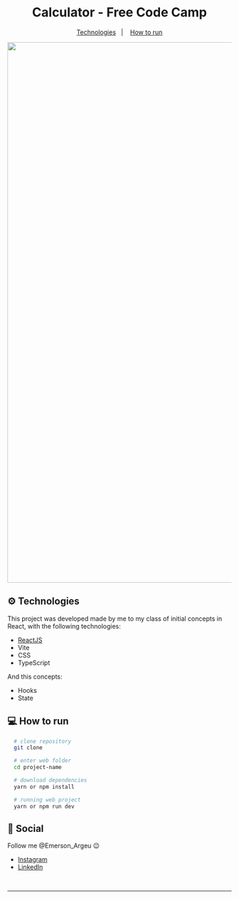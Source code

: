<h1 align="center">
  Calculator - Free Code Camp
</h1>

<p align="center">
  <a href="#gear-technologies">Technologies</a>&nbsp;&nbsp;&nbsp;|&nbsp;&nbsp;&nbsp;
  <a href="#computer-how-to-run">How to run</a>
</p>

<div align="center">
<img width="1212" alt="Screen Shot Project" src="https://github.com/EmersonArgeu/Random-Quotes-Machine/assets/115504452/c5795686-4f8c-48cc-8c8b-a94c5378f07a">
 </div>


## :gear: Technologies

This project was developed made by me to my class of initial concepts in React, with the following technologies:

  - [ReactJS](https://reactjs.org/)
  - Vite
  - CSS
  - TypeScript
  
  And this concepts:

   - Hooks
   - State

## :computer: How to run

  ```bash
    # clone repository
    git clone

    # enter web folder
    cd project-name

    # download dependencies
    yarn or npm install

    # running web project
    yarn or npm run dev
  ```

## :wave: Social

Follow me @Emerson_Argeu :wink:
<br />

- [Instagram](https://www.instagram.com/emerson_argeu/)
- [LinkedIn](https://www.linkedin.com/in/emerson-argeu)

<br />

---

[ts]: https://www.typescriptlang.org

